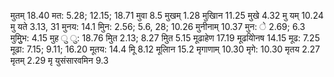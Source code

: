 मुतम् 18.40 मत: 5.28; 12.15; 18.71 मुवा 8.5 मुखम् 1.28 मुखािन 11.25 मुखे 4.32 मु यम् 10.24 मु यते 3.13, 31 मुनय: 14.1 मुिन: 2.56; 5.6, 28; 10.26 मुनीनाम् 10.37 मुन: े 2.69; 6.3 मुमुुिभ: 4.15 मुह ु ु: 18.76 मुित 2.13; 8.27 मुित 5.15 मूढाहेण 17.19 मूढयोिनष 14.15 मूढ: 7.25 मूढा: 7.15; 9.11; 16.20 मूतय: 14.4 मूि 8.12 मूलािन 15.2 मृगाणाम् 10.30 मृगे: 10.30 मृतय 2.27 मृतम् 2.29 मृ युसंसारवमिन 9.3